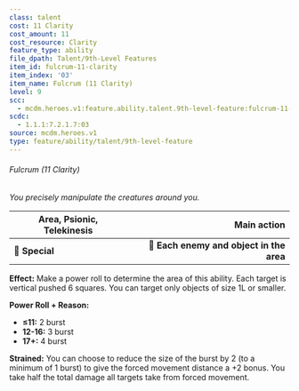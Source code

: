 ```yaml
---
class: talent
cost: 11 Clarity
cost_amount: 11
cost_resource: Clarity
feature_type: ability
file_dpath: Talent/9th-Level Features
item_id: fulcrum-11-clarity
item_index: '03'
item_name: Fulcrum (11 Clarity)
level: 9
scc:
  - mcdm.heroes.v1:feature.ability.talent.9th-level-feature:fulcrum-11-clarity
scdc:
  - 1.1.1:7.2.1.7:03
source: mcdm.heroes.v1
type: feature/ability/talent/9th-level-feature
---
```


###### Fulcrum (11 Clarity)

*You precisely manipulate the creatures around you.*

| **Area, Psionic, Telekinesis** |                          **Main action** |
| ------------------------------ | ---------------------------------------: |
| **📏 Special**                 | **🎯 Each enemy and object in the area** |

**Effect:** Make a power roll to determine the area of this ability. Each target is vertical pushed 6 squares. You can target only objects of size 1L or smaller.

**Power Roll + Reason:**

- **≤11:** 2 burst
- **12-16:** 3 burst
- **17+:** 4 burst

**Strained:** You can choose to reduce the size of the burst by 2 (to a minimum of 1 burst) to give the forced movement distance a +2 bonus. You take half the total damage all targets take from forced movement.
